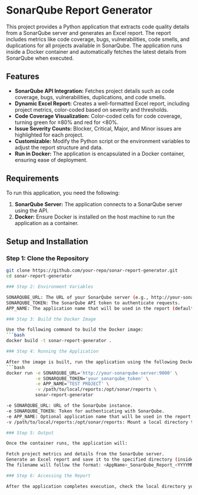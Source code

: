 # SonarQube Report Generator

This project provides a Python application that extracts code quality details from a SonarQube server and generates an Excel report. The report includes metrics like code coverage, bugs, vulnerabilities, code smells, and duplications for all projects available in SonarQube. The application runs inside a Docker container and automatically fetches the latest details from SonarQube when executed.

## Features
- **SonarQube API Integration:** Fetches project details such as code coverage, bugs, vulnerabilities, duplications, and code smells.
- **Dynamic Excel Report:** Creates a well-formatted Excel report, including project metrics, color-coded based on severity and thresholds.
- **Code Coverage Visualization:** Color-coded cells for code coverage, turning green for ≥80% and red for <80%.
- **Issue Severity Counts:** Blocker, Critical, Major, and Minor issues are highlighted for each project.
- **Customizable:** Modify the Python script or the environment variables to adjust the report structure and data.
- **Run in Docker:** The application is encapsulated in a Docker container, ensuring ease of deployment.

## Requirements
To run this application, you need the following:
1. **SonarQube Server:** The application connects to a SonarQube server using the API.
2. **Docker:** Ensure Docker is installed on the host machine to run the application as a container.

## Setup and Installation

### Step 1: Clone the Repository

```bash
git clone https://github.com/your-repo/sonar-report-generator.git
cd sonar-report-generator

### Step 2: Environment Variables

SONARQUBE_URL: The URL of your SonarQube server (e.g., http://your-sonarqube-server:9000).
SONARQUBE_TOKEN: The SonarQube API token to authenticate requests.
APP_NAME: The application name that will be used in the report (default: TEST PROJECT).

### Step 3: Build the Docker Image

Use the following command to build the Docker image:
```bash
docker build -t sonar-report-generator .

### Step 4: Running the Application

After the image is built, run the application using the following Docker command:
```bash
docker run -e SONARQUBE_URL='http://your-sonarqube-server:9000' \
           -e SONARQUBE_TOKEN='your_sonarqube_token' \
           -e APP_NAME='TEST PROJECT' \
           -v /path/to/local/reports:/opt/sonar/reports \
           sonar-report-generator

-e SONARQUBE_URL: URL of the SonarQube instance.
-e SONARQUBE_TOKEN: Token for authenticating with SonarQube.
-e APP_NAME: Optional application name that will be used in the report title.
-v /path/to/local/reports:/opt/sonar/reports: Mount a local directory to store the generated report.

### Step 5: Output

Once the container runs, the application will:

Fetch project metrics and details from the SonarQube server.
Generate an Excel report and save it to the specified directory (inside the container at /opt/sonar/reports).
The filename will follow the format: <AppName>_SonarQube_Report_<YYYYMMDD>.xlsx.

### Step 6: Accessing the Report

After the application completes execution, check the local directory you mounted (/path/to/local/reports) for the generated report. The file will contain the code quality details for each SonarQube project in an easy-to-read format.



